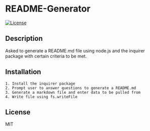 # README-Generator

[![License](https://img.shields.io/badge/License-MIT-blue.svg)](https://opensource.org/licenses/MIT)

## Description
Asked to generate a README.md file using node.js and the inquirer package with certain criteria to be met.

## Installation
    1. Install the inquirer package
    2. Prompt user to answer questions to generate a README.md
    3. Generate a markdown file and enter data to be pulled from
    4. Write file using fs.writeFile

## License
MIT
